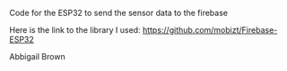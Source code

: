 Code for the ESP32 to send the sensor data to the firebase 

Here is the link to the library I used:
https://github.com/mobizt/Firebase-ESP32

Abbigail Brown 
